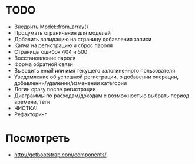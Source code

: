 TODO
====

* Внедрить Model::from_array()
* Продумать ограничения для моделей
* Добавить валидацию на страницу добавления записи
* Капча на регистрацию и сброс пароля
* Страницы ошибок 404 и 500
* Восстановление пароля
* Форма обратной связи
* Выводить email или имя текущего залогиненного пользователя
* Уведомление об успешной регистрации, о добавении операции, добавлении/удалении/изменении категории
* Логин сразу после регистрации
* Диаграммы по расходам/доходам с возможностью выбрать период времени, теги
* ЧИСТКА!
* Рефакторинг


Посмотреть
==========

* http://getbootstrap.com/components/
